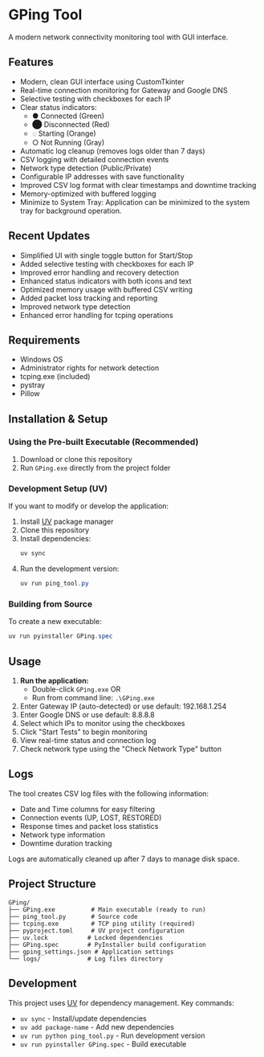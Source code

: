 # GPing Tool

A modern network connectivity monitoring tool with GUI interface.

## Features

- Modern, clean GUI interface using CustomTkinter
- Real-time connection monitoring for Gateway and Google DNS
- Selective testing with checkboxes for each IP
- Clear status indicators:
  - ● Connected (Green)
  - ⬤ Disconnected (Red)
  - ◌ Starting (Orange)
  - ○ Not Running (Gray)
- Automatic log cleanup (removes logs older than 7 days)
- CSV logging with detailed connection events
- Network type detection (Public/Private)
- Configurable IP addresses with save functionality
- Improved CSV log format with clear timestamps and downtime tracking
- Memory-optimized with buffered logging
- Minimize to System Tray: Application can be minimized to the system tray for background operation.

## Recent Updates

- Simplified UI with single toggle button for Start/Stop
- Added selective testing with checkboxes for each IP
- Improved error handling and recovery detection
- Enhanced status indicators with both icons and text
- Optimized memory usage with buffered CSV writing
- Added packet loss tracking and reporting
- Improved network type detection
- Enhanced error handling for tcping operations

## Requirements

- Windows OS
- Administrator rights for network detection
- tcping.exe (included)
- pystray
- Pillow

## Installation & Setup

### Using the Pre-built Executable (Recommended)
1. Download or clone this repository
2. Run `GPing.exe` directly from the project folder

### Development Setup (UV)
If you want to modify or develop the application:

1. Install [UV](https://docs.astral.sh/uv/) package manager
2. Clone this repository
3. Install dependencies:
   ```powershell
   uv sync
   ```
4. Run the development version:
   ```powershell
   uv run ping_tool.py
   ```

### Building from Source
To create a new executable:
```powershell
uv run pyinstaller GPing.spec
```

## Usage

1. **Run the application:**
   - Double-click `GPing.exe` OR
   - Run from command line: `.\GPing.exe`
2. Enter Gateway IP (auto-detected) or use default: 192.168.1.254
3. Enter Google DNS or use default: 8.8.8.8
4. Select which IPs to monitor using the checkboxes
5. Click "Start Tests" to begin monitoring
6. View real-time status and connection log
7. Check network type using the "Check Network Type" button

## Logs

The tool creates CSV log files with the following information:
- Date and Time columns for easy filtering
- Connection events (UP, LOST, RESTORED)
- Response times and packet loss statistics
- Network type information
- Downtime duration tracking

Logs are automatically cleaned up after 7 days to manage disk space.

## Project Structure

```
GPing/
├── GPing.exe          # Main executable (ready to run)
├── ping_tool.py       # Source code
├── tcping.exe         # TCP ping utility (required)
├── pyproject.toml     # UV project configuration
├── uv.lock           # Locked dependencies
├── GPing.spec        # PyInstaller build configuration
├── gping_settings.json # Application settings
└── logs/             # Log files directory
```

## Development

This project uses [UV](https://docs.astral.sh/uv/) for dependency management. Key commands:

- `uv sync` - Install/update dependencies
- `uv add package-name` - Add new dependencies
- `uv run python ping_tool.py` - Run development version
- `uv run pyinstaller GPing.spec` - Build executable
